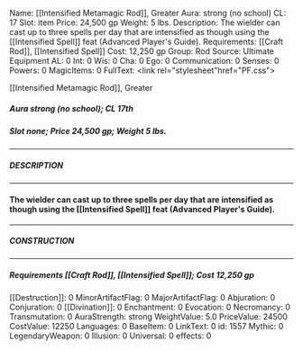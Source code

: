 Name: [[Intensified Metamagic Rod]], Greater
Aura: strong (no school)
CL: 17
Slot: item
Price: 24,500 gp
Weight: 5 lbs.
Description: The wielder can cast up to three spells per day that are intensified as though using the [[Intensified Spell]] feat (Advanced Player's Guide).
Requirements: [[Craft Rod]], [[Intensified Spell]]
Cost: 12,250 gp
Group: Rod
Source: Ultimate Equipment
AL: 0
Int: 0
Wis: 0
Cha: 0
Ego: 0
Communication: 0
Senses: 0
Powers: 0
MagicItems: 0
FullText: <link rel="stylesheet"href="PF.css"><div class="heading"><p class="alignleft">[[Intensified Metamagic Rod]], Greater</p><div style="clear: both;"></div></div><div><h5><b>Aura </b>strong (no school); <b>CL </b>17th</h5><h5><b>Slot </b>none; <b>Price </b>24,500 gp; <b>Weight </b>5 lbs.</h5></div><hr/><div><h5><b>DESCRIPTION</b></h5></div><hr/><div><h4><p>The wielder can cast up to three spells per day that are intensified as though using the [[Intensified Spell]] feat (Advanced Player's Guide).</p></h4></div><hr/><div><h5><b>CONSTRUCTION</b></h5></div><hr/><div><h5><b>Requirements </b>[[Craft Rod]], [[Intensified Spell]]; <b>Cost </b>12,250 gp</h5></div>
[[Destruction]]: 0
MinorArtifactFlag: 0
MajorArtifactFlag: 0
Abjuration: 0
Conjuration: 0
[[Divination]]: 0
Enchantment: 0
Evocation: 0
Necromancy: 0
Transmutation: 0
AuraStrength: strong
WeightValue: 5.0
PriceValue: 24500
CostValue: 12250
Languages: 0
BaseItem: 0
LinkText: 0
id: 1557
Mythic: 0
LegendaryWeapon: 0
Illusion: 0
Universal: 0
effects: 0
